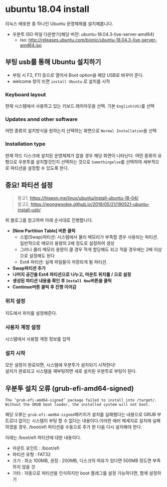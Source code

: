 # ubuntu 18.04 install

리눅스 배포판 중 하나인 Ubuntu 운영체제를 설치해봅니다.

- 우분투 ISO 파일 다운받기(해당 버전: ubuntu-18.04.3-live-server-amd64)
  -  iso: http://releases.ubuntu.com/bionic/ubuntu-18.04.3-live-server-amd64.iso


## 부팅 usb를 통해 Ubuntu 설치하기

- 부팅 시 F2, F11 등으로 열어서 Boot option을 해당 USB로 바꾸어 준다.
- welcome 창이 뜨면 `install Ubuntu` 로 설치를 시작

### Keyboard layout

현재 시스템에서 사용하고 있는 키보드 레이아웃을 선택. 기본 `English(US)`를 선택

### Updates annd other software

어떤 종류의 설치방식을 원하는지 선택하는 화면으로 `Normal Installation`을 선택

### Installation type

현재 하드 디스크에 설치된 운영체제가 없을 경우 해당 화면이 나타난다. 어떤 종류의 유형으로 우분투를 설치할것인지 선택하는 것으로 `Somethingelse`를 선택하여 세부적으로 파티션을 설정할 수 있도록 한다.

## 중요! 파티션 설정

> 참고1, https://hiseon.me/linux/ubuntu/install-ubuntu-18-04/ <br>
참고2, https://jeongwookie.github.io/2019/05/21/190521-ubuntu-install-usb/

위 블로그를 참고하며 아래 순서대로 진행합니다.

- **[New Partition Table] 버튼 클릭**
  - 스왑(Swap)파티션: 시스템에서 물리 메모리가 부족할 경우 사용되는 파티션. 일반적으로 메모리 용량의 2배 정도로 설정하여 생성
  - 그러나 물리 메모리 용량이 클 경우 적게 할당해도 되고 적을 경우에는 2배 이상으로 설정해도 된다 
  - Ext4 파티션: 실제 파일들이 저장되게 될 파티션.
- **Swap파티션 추가**
- **나머지 공간을 Ext4 파티션으로 나누고, 마운트 위치를 / 으로 설정**
- **생성된 파티션 내용을 확인 후 `Install Now`버튼을 클릭**
- **Continue버튼 클릭 후 진행 이어감**

### 위치 설정

지도에서 위치를 설정해준다. 

### 사용자 계정 설정

시스템에서 사용할 계정 정보를 입력

### 설치 시작

모든 설정이 완료되면, 시스템에 우분투가 설치되기 시작한다!<br>
설치가 완료되고 시스템을 재부팅하면 새로 설치된 우분투로 부팅이 된다. 


## 우분투 설치 오류 (grub-efi-amd64-signed)
 
```
The ‘grub-efi-amd64-signed’ package failed to install into /target/. Without the GRUB boot loader, the installed system will not boot.
```
해당 오류는 `grub-efi-amd64-signed`패키지가 설치를 실패했다는 내용으로 GRUB 부트로더 없이는 시스템이 부팅 할 수 없다는 내용이다.이러한 에러 메세지로 설치에 실패하였을 경우, /boot/efi 파티션을 수동으로 추가 한 다음 다시 설치해야 한다.<br>

아래는 /boot/efi 파티션에 대한 내용이다.

- 마운트 포인트 : /boot/efi
- 파티션 유형 : FAT32
- 크기 : 최소 100MB, 권장 : 200MB, 디스크의 여유가 있다면 500MB 정도면 부족하지 않을 것
- 기타 : 자동으로 파티션을 인식하지만 boot 플래그를 설정 가능하다면, 함께 설정하기


